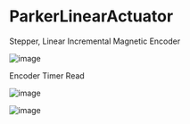 # ParkerLinearActuator
Stepper, Linear Incremental Magnetic Encoder

![image](https://github.com/BuildThingsWithPKR/ParkerLinearActuator/assets/157862225/9dee46ad-d31f-46ac-a091-4b7a1b79c6c3)


Encoder Timer Read

![image](https://github.com/BuildThingsWithPKR/ParkerLinearActuator/assets/157862225/a116a887-50a8-44a0-ab9b-e4614e8d60bf)


![image](https://github.com/BuildThingsWithPKR/ParkerLinearActuator/assets/157862225/b0cfa635-ba92-4dae-b526-7e09107fa357)

